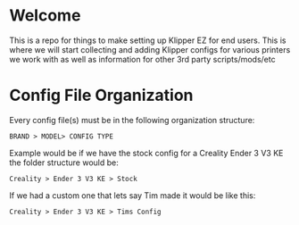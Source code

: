 # Welcome #

This is a repo for things to make setting up Klipper EZ for end users. This is where we will start collecting and adding Klipper configs for various printers we work with as well as information for other 3rd party scripts/mods/etc

# Config File Organization #

Every config file(s) must be in the following organization structure:


    BRAND > MODEL> CONFIG TYPE

Example would be if we have the stock config for a Creality Ender 3 V3 KE the folder structure would be:


    Creality > Ender 3 V3 KE > Stock

If we had a custom one that lets say Tim made it would be like  this:


    Creality > Ender 3 V3 KE > Tims Config
